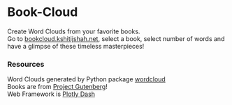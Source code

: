 # Book-Cloud

Create Word Clouds from your favorite books.  
Go to [bookcloud.kshitijshah.net](https://bookcloud.kshitijshah.net), select a book, select number of words and have a glimpse of these timeless masterpieces!

### Resources

Word Clouds generated by Python package [wordcloud](https://amueller.github.io/word_cloud/)  
Books are from [Project Gutenberg](https://www.gutenberg.org/)!  
Web Framework is [Plotly Dash](https://plotly.com/dash/)  